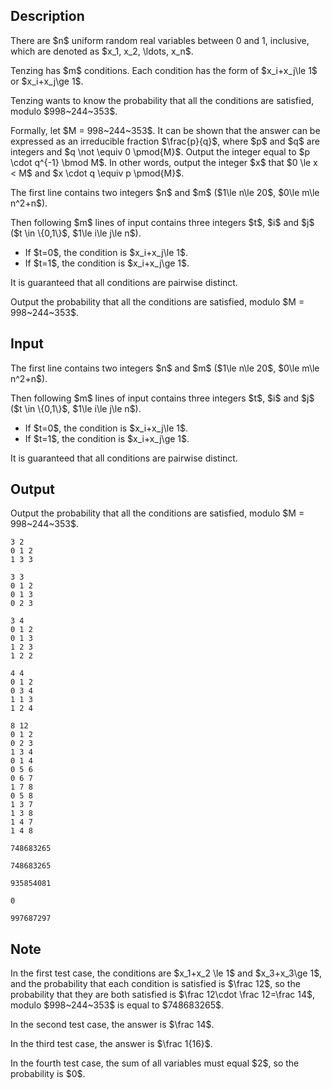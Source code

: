 ## Description

<div><p>There are $n$ uniform random real variables between 0 and 1, inclusive, which are denoted as $x_1, x_2, \ldots, x_n$.</p><p>Tenzing has $m$ conditions. Each condition has the form of $x_i+x_j\le 1$ or $x_i+x_j\ge 1$.</p><p>Tenzing wants to know the probability that all the conditions are satisfied, modulo $998~244~353$.</p><p>Formally, let $M = 998~244~353$. It can be shown that the answer can be expressed as an irreducible fraction $\frac{p}{q}$, where $p$ and $q$ are integers and $q \not \equiv 0 \pmod{M}$. Output the integer equal to $p \cdot q^{-1} \bmod M$. In other words, output the integer $x$ that $0 \le x &lt; M$ and $x \cdot q \equiv p \pmod{M}$.</p></div><div class="input-specification"><p>The first line contains two integers $n$ and $m$ ($1\le n\le 20$, $0\le m\le n^2+n$).</p><p>Then following $m$ lines of input contains three integers $t$, $i$ and $j$ ($t \in \{0,1\}$, $1\le i\le j\le n$).</p><ul> <li> If $t=0$, the condition is $x_i+x_j\le 1$. </li><li> If $t=1$, the condition is $x_i+x_j\ge 1$. </li></ul><p>It is guaranteed that all conditions are pairwise distinct.</p></div><div class="output-specification"><p>Output the probability that all the conditions are satisfied, modulo $M = 998~244~353$.</p></div>

## Input

<p>The first line contains two integers $n$ and $m$ ($1\le n\le 20$, $0\le m\le n^2+n$).</p><p>Then following $m$ lines of input contains three integers $t$, $i$ and $j$ ($t \in \{0,1\}$, $1\le i\le j\le n$).</p><ul> <li> If $t=0$, the condition is $x_i+x_j\le 1$. </li><li> If $t=1$, the condition is $x_i+x_j\ge 1$. </li></ul><p>It is guaranteed that all conditions are pairwise distinct.</p>

## Output

<p>Output the probability that all the conditions are satisfied, modulo $M = 998~244~353$.</p>





```input1
3 2
0 1 2
1 3 3
```




```input2
3 3
0 1 2
0 1 3
0 2 3
```




```input3
3 4
0 1 2
0 1 3
1 2 3
1 2 2
```




```input4
4 4
0 1 2
0 3 4
1 1 3
1 2 4
```




```input5
8 12
0 1 2
0 2 3
1 3 4
0 1 4
0 5 6
0 6 7
1 7 8
0 5 8
1 3 7
1 3 8
1 4 7
1 4 8
```




```output1
748683265
```




```output2
748683265
```




```output3
935854081
```




```output4
0
```




```output5
997687297
```



## Note

<p>In the first test case, the conditions are $x_1+x_2 \le 1$ and $x_3+x_3\ge 1$, and the probability that each condition is satisfied is $\frac 12$, so the probability that they are both satisfied is $\frac 12\cdot \frac 12=\frac 14$, modulo $998~244~353$ is equal to $748683265$.</p><p>In the second test case, the answer is $\frac 14$.</p><p>In the third test case, the answer is $\frac 1{16}$.</p><p>In the fourth test case, the sum of all variables must equal $2$, so the probability is $0$.</p>
